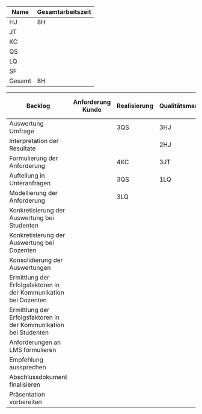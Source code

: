 Name | Gesamtarbeitszeit|
-----|------------------|
HJ | 8H|
JT||
KC||
QS||
LQ||
SF||
Gesamt|8H|

 Backlog | Anforderung Kunde | Realisierung | Qualitätsmanagement | Abnahme durch Kunden |
----|--------------|------------|-----------|----------|
Auswertung Umfrage |   | 3QS  | 3HJ| 
Interpretation der Resultate |   |  | 2HJ |  |
Formulierung der Anforderung||4KC|3JT||
Aufteilung in Unteranfragen|| 3QS |1LQ||
Modellierung der Anforderung  | |3LQ | | | 
Konkretisierung der Auswertung bei Studenten | | | | |
Konkretisierung der Auswertung bei Dozenten | | | | |
Konsolidierung der Auswertungen | | | | |
Ermittlung der Erfolgsfaktoren in der Kommunikation bei Dozenten | | | | |
Ermittlung der Erfolgsfaktoren in der Kommunikation bei Studenten | | | | |
Anforderungen an LMS formulieren | | | | |
Empfehlung aussprechen | | | | |
Abschlussdokument finalisieren | | | | |
Präsentation vorbereiten | | | | |
